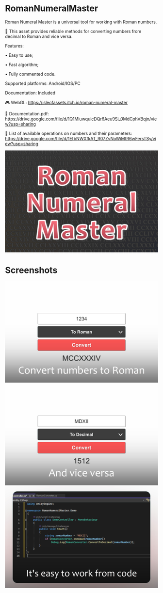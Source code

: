 # RomanNumeralMaster
Roman Numeral Master is a universal tool for working with Roman numbers.

📌 This asset provides reliable methods for converting numbers from decimal to Roman and vice versa.

Features:

• Easy to use;

• Fast algorithm;

• Fully commented code.

Supported platforms: Android/IOS/PC

Documentation: Included

🎮 WebGL: https://isleofassets.itch.io/roman-numeral-master

📄 Documentation.pdf: https://drive.google.com/file/d/1Q1MluwquicDQr6Aeu9Si_0MdCphVBqjn/view?usp=sharing

📄 List of available operations on numbers and their parameters: https://drive.google.com/file/d/1EfbNWXfkAT_R07ZvNoWiMtR6wFersTSy/view?usp=sharing

[![YouTube Video](cover-img.jpg)](https://youtu.be/_ZmhGnOpg3c)

# Screenshots
![Screenshot](screenshot-img-a.jpg)
![Screenshot](screenshot-img-b.jpg)
![Screenshot](screenshot-img-c.jpg)
